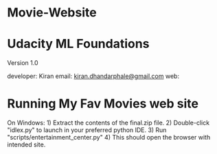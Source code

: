 # Movie-Website
Udacity ML Foundations
==================================

Version 1.0

developer:   Kiran
email:       kiran.dhandarphale@gmail.com
web:         

Running My Fav Movies web site
================

On Windows:
    1) Extract the contents of the final.zip file.
    2) Double-click "idlex.py" to launch in your preferred python IDE.
    3) Run "scripts/entertainment_center.py" 
	  4) This should open the browser with intended site.
       
